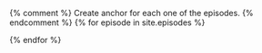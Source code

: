 ---
---
<script>
  window.onload = function() {
    var lesson_episodes = [
    {% for episode in site.episodes %}
    "{{ episode.url}}"{% unless forloop.last %},{% endunless %}
    {% endfor %}
    ];
    var xmlHttp = [];  /* Required since we are going to query every episode. */
    for (i=0; i < lesson_episodes.length; i++) {
      xmlHttp[i] = new XMLHttpRequest();
      xmlHttp[i].episode = lesson_episodes[i];  /* To enable use this later. */
      xmlHttp[i].onreadystatechange = function() {
      if (this.readyState == 4 && this.status == 200) {
        var article_here = document.getElementById(this.episode);
        var parser = new DOMParser();
        var htmlDoc = parser.parseFromString(this.responseText,"text/html");
        var htmlDocArticle = htmlDoc.getElementsByTagName("article")[0];
        article_here.innerHTML = htmlDocArticle.innerHTML.replace(/"\.\.\/fig\//g, "\"{{ page.root }}/fig/" );
        }
      }
      episode_url = "{{ page.root }}" + lesson_episodes[i];
      xmlHttp[i].open("GET", episode_url);
      xmlHttp[i].send(null);
    }
  }
</script>
{% comment %}
Create anchor for each one of the episodes.
{% endcomment %}
{% for episode in site.episodes %}
<article id="{{ episode.url }}"></article>
{% endfor %}
